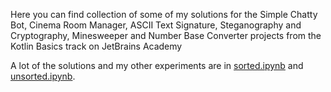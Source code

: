 Here you can find collection of some of my solutions for the Simple Chatty Bot, Cinema Room Manager, ASCII Text Signature,  Steganography and Cryptography, Minesweeper and Number Base Converter projects from the Kotlin Basics track on JetBrains Academy

A lot of the solutions and my other experiments are in [sorted.ipynb](https://github.com/hahaslav/Kotlin-Basics/blob/master/sorted.ipynb) and [unsorted.ipynb](https://github.com/hahaslav/Kotlin-Basics/blob/master/unsorted.ipynb).
